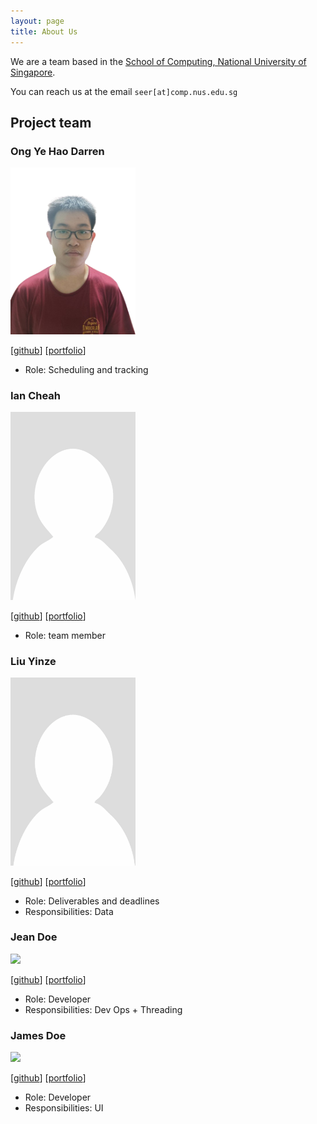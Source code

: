 ```yaml
---
layout: page
title: About Us
---
```


We are a team based in the [School of Computing, National University of Singapore](https://www.comp.nus.edu.sg).

You can reach us at the email `seer[at]comp.nus.edu.sg`

## Project team

### Ong Ye Hao Darren

<img src="images/o-darren.png" width="200px">

[[github](https://github.com/O-Darren)]
[[portfolio](team/o-darren.md)]


* Role: Scheduling and tracking

### Ian Cheah

<img src="images/iancheah.png" width="200px">

[[github](http://github.com/IanCheah)]
[[portfolio](team/johndoe.md)]

* Role: team member

### Liu Yinze

<img src="images/yinze66.png" width="200px">

[[github](http://github.com/yinze66)] [[portfolio](team/yinze66.md)]

* Role: Deliverables and deadlines
* Responsibilities: Data

### Jean Doe

<img src="images/johndoe.png" width="200px">

[[github](http://github.com/johndoe)]
[[portfolio](team/johndoe.md)]

* Role: Developer
* Responsibilities: Dev Ops + Threading

### James Doe

<img src="images/johndoe.png" width="200px">

[[github](http://github.com/johndoe)]
[[portfolio](team/johndoe.md)]

* Role: Developer
* Responsibilities: UI

